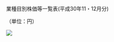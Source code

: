 業種目別株価等一覧表(平成30年11・12月分)

（単位：円）

![](https://www.nta.go.jp/tmp/979413e6-c3b9-41fe-b997-00154d9d6a3a/images/14bcbcb26869970f72e8a6eaf3c055b8d2b9a46a08ecd7c327fb56cc63a6edf4.jpg)
